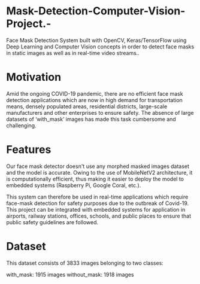 # Mask-Detection-Computer-Vision-Project.-
Face Mask Detection System built with OpenCV, Keras/TensorFlow using Deep Learning and Computer Vision concepts in order to detect face masks in static images as well as in real-time video streams..

# Motivation
Amid the ongoing COVID-19 pandemic, there are no efficient face mask detection applications which are now in high demand for transportation means, densely populated areas, residential districts, large-scale manufacturers and other enterprises to ensure safety. The absence of large datasets of ‘with_mask’ images has made this task cumbersome and challenging.

# Features
Our face mask detector doesn't use any morphed masked images dataset and the model is accurate. Owing to the use of MobileNetV2 architecture, it is computationally efficient, thus making it easier to deploy the model to embedded systems (Raspberry Pi, Google Coral, etc.).

This system can therefore be used in real-time applications which require face-mask detection for safety purposes due to the outbreak of Covid-19. This project can be integrated with embedded systems for application in airports, railway stations, offices, schools, and public places to ensure that public safety guidelines are followed.
# Dataset
This dataset consists of 3833 images belonging to two classes:

with_mask: 1915 images
without_mask: 1918 images
